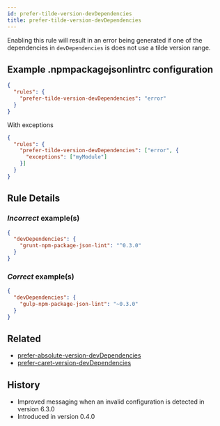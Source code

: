 ```yaml
---
id: prefer-tilde-version-devDependencies
title: prefer-tilde-version-devDependencies
---
```


Enabling this rule will result in an error being generated if one of the dependencies in `devDependencies` is does not use a tilde version range.

## Example .npmpackagejsonlintrc configuration

```json
{
  "rules": {
    "prefer-tilde-version-devDependencies": "error"
  }
}
```

With exceptions

```json
{
  "rules": {
    "prefer-tilde-version-devDependencies": ["error", {
      "exceptions": ["myModule"]
    }]
  }
}
```

## Rule Details

### *Incorrect* example(s)

```json
{
  "devDependencies": {
    "grunt-npm-package-json-lint": "^0.3.0"
  }
}
```

### *Correct* example(s)

```json
{
  "devDependencies": {
    "gulp-npm-package-json-lint": "~0.3.0"
  }
}
```

## Related

* [prefer-absolute-version-devDependencies](prefer-absolute-version-devDependencies.md)
* [prefer-caret-version-devDependencies](prefer-caret-version-devDependencies.md)

## History

* Improved messaging when an invalid configuration is detected in version 6.3.0
* Introduced in version 0.4.0
